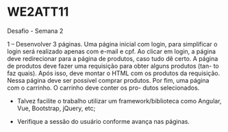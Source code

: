 # WE2ATT11

Desafio - Semana 2

1 – Desenvolver 3 páginas. Uma página inicial com login, para simplificar o login será realizado
apenas com e-mail e cpf. Ao clicar em login, a página deve redirecionar para a página de produtos,
caso tudo dê certo. A página de produtos deve fazer uma requisição para obter alguns produtos (tan-
to faz quais). Após isso, deve montar o HTML com os produtos da requisição. Nessa página deve
ser possível comprar produtos. Por fim, uma página com o carrinho. O carrinho deve conter os pro-
dutos selecionados.

- Talvez facilite o trabalho utilizar um framework/biblioteca como Angular, Vue, Bootstrap, jQuery,
etc;

- Verifique a sessão do usuário conforme avança nas páginas.
